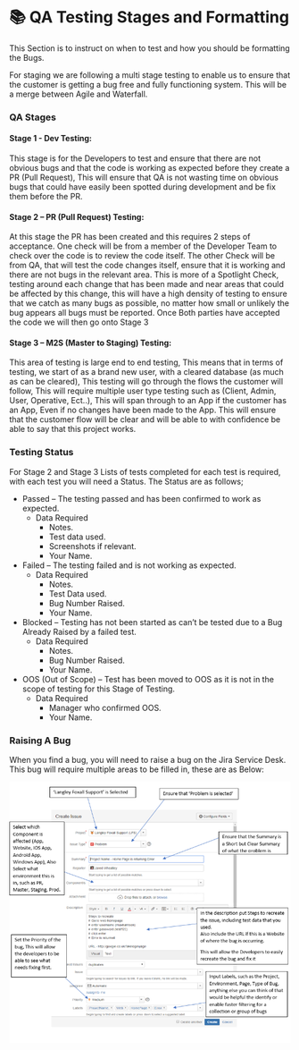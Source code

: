 ﻿# 📚 QA Testing Stages and Formatting

This Section is to instruct on when to test and how you should be formatting the Bugs.

For staging we are following a multi stage testing to enable us to ensure that the customer is getting a bug free and fully functioning system. This will be a merge between Agile and Waterfall.
		
### QA Stages
										
#### Stage 1 - Dev Testing:
This stage is for the Developers to test and ensure that there are not obvious bugs and that the code is working as expected before they create a PR (Pull Request), This will ensure that QA is not wasting time on obvious bugs that could have easily been spotted during development and be fix them before the PR.
												
#### Stage 2 – PR (Pull Request) Testing:
At this stage the PR has been created and this requires 2 steps of acceptance.
One check will be from a member of the Developer Team to check over the code is to review the code itself. 
The other Check will be from QA, that will test the code changes itself, ensure that it is working and there are not bugs in the relevant area. This is more of a Spotlight Check, testing around each change that has been made and near areas that could be affected by this change, this will have a high density of testing to ensure that we catch as many bugs as possible, no matter how small or unlikely the bug appears all bugs must be reported.
Once Both parties have accepted the code we will then go onto Stage 3
												
#### Stage 3 – M2S (Master to Staging) Testing:
This area of testing is large end to end testing, This means that in terms of testing, we start of as a brand new user, with a cleared database (as much as can be cleared), This testing will go through the flows the customer will follow, This will require multiple user type testing such as (Client, Admin, User, Operative, Ect..), This will span through to an App if the customer has an App, Even if no changes have been made to the App. This will ensure that the customer flow will be clear and will be able to with confidence be able to say that this project works.

### Testing Status

For Stage 2 and Stage 3 Lists of tests completed for each test is required, with each test you will need a Status. The Status are as follows;
- Passed – The testing passed and has been confirmed to work as expected.
	- Data Required 
		- Notes.
		- Test data used.
		- Screenshots if relevant.
		- Your Name.
- Failed – The testing failed and is not working as expected.
	- Data Required
		- Notes.
		- Test Data used.
		- Bug Number Raised.
		- Your Name.
- Blocked – Testing has not been started as can’t be tested due to a Bug Already Raised by a failed test.
	- Data Required
		- Notes.
		- Bug Number Raised.
		- Your Name.
- OOS (Out of Scope) – Test has been moved to OOS as it is not in the scope of testing for this Stage of Testing.
	- Data Required
		- Manager who confirmed OOS.
		- Your Name.

### Raising A Bug

When you find a bug, you will need to raise a bug on the Jira Service Desk.
This bug will require multiple areas to be filled in, these are as Below:

![Jira Bug Raising](images/jira/raising-bugs.PNG)